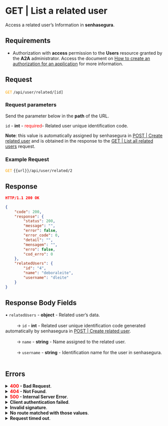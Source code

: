 # GET | List a related user

Access a related user’s Information in **senhasegura**.

## Requirements
* Authorization with **access** permission to the **Users** resource granted by the **A2A** administrator.
Access the document on [How to create an authorization for an application](/v3-33/docs/a2a-how-to-create-an-authorization-for-an-application) for more information.

## Request

<code><span style="color:orange">GET</span></code> `/api/user/related/[id]`

### Request parameters
Send the parameter below in the **path** of the URL.
<summary><code>id</code> - <b>int</b> - <span style="color:red">required</span>- Related user unique identification code. </summary>

<b>Note</b>: this value is automatically assigned by senhasegura in [POST | Create related user](/v3-33/docs/pt/api-post-create-related-user) and is obtained in the response to the [GET | List all related users](/v3-33/docs/pt/api-get-list-all-related-users) request.

### Example Request
<code><span style="color:orange">GET</span></code> `{{url}}/api/user/related/2`

## Response

```json
HTTP/1.1 200 OK
```
```json
{
    "code": 200,
    "response": {
        "status": 200,
        "message": "",
        "error": false,
        "error_code": 0,
        "detail": "",
        "mensagem": "",
        "erro": false,
        "cod_erro": 0
    },
    "relatedUsers": {
        "id": "4",
        "name": "deboraleite",
        "username": "dleite"
    }
}
```

## Response Body Fields

<summary>&#8226; <code>relatedUsers</code> - <b>object</b> - Related user’s data.</summary>
<br>
<summary>&nbsp;&emsp;&emsp;&nbsp;→ <code>id</code> - <b>int</b> - Related user unique identification code generated automatically by senhasegura in <a href="/v3-33/docs/pt/api-post-create-related-user">POST | Create related user</a>.</summary>
<br>
<summary>&nbsp;&emsp;&emsp;&nbsp;→ <code>name</code> - <b>string</b> - Name assigned to the related user.</summary>
<br>
<summary>&nbsp;&emsp;&emsp;&nbsp;→ <code>username</code> - <b>string</b> - Identification name for the user in senhasegura.</summary>
<br>

## Errors

<details>
<summary><b><span style="color:red">400</span> - Bad Request</b>.</summary>

***
<b>Message: "1005: User does not exist"</b><br>

<p><b>Possible cause</b>: the id provided hasn’t returned a user registered in senhasegura.<br>
<b>Solution</b>: provide a valid id and resend the request.</p>

***

</details>

<details>
<summary><b><span style="color:red">404</span> - Not Found</b>.</summary>

***
<b>Message: "Resource sub not found"</b><br>

<p><b>Possible cause</b>: the URL or requested resource isn’t correct.<br>
<b>Solution</b>: check the URL and make sure all the parameters are correct.</p>

***

</details>

<details>
<summary><b><span style="color:red">500</span> - Internal Server Error</b>.</summary>

***
    
<b>Message: "Unexpected error."</b><br>
<p><b>Possible cause</b>: the error is in the senhasegura server.<br>
<b>Solution</b>: contact the support team for more information.</p>
    
***
<b>Message: "You are not authorized to access this resource."</b><br>
<p><b>Possible cause</b>: you don’t have the authorization to access this resource.<br>
<b>Solution</b>: ask the administrator to check your permission to access the <b>Users</b> resources in <b>A2A</b>.</p>

***

</details>

<details>
<summary><b>Client authentication failed</b>.</summary>

***
   
<b>Message: "Client authentication failed."</b><br>
<p><b>Possible cause</b>: failure in your application authentication with the senhasegura server.<br>
<b>Solution</b>: check the authentication parameters such as <code>Access Token URL</code>, <code>Client ID</code> and <code>Client secret</code> and request a new access token.</p>

***

</details>

<details>
<summary><b>Invalid signature</b>.</summary>

*** 
    
<b>Message: "Invalid signature"</b><br>
<p><b>Possible cause</b>: failure in recognizing the URL of the client application.<br>
<b>Solution</b>: check the URL of the client application and resend the request.</p>

***

</details>

<details>
<summary><b>No route matched with those values</b>.</summary>

***   
    
<b>Message: "No route matched with those values."</b><br>
<p><b>Possible cause</b>: the authorization header is missing in the API request.<br>
<b>Solution</b>: request a new access token.</p>

***

</details>

<details>
<summary><b>Request timed out</b>.</summary>

***
    
<b>Message: "Request timed out."</b><br>
<p><b>Possible cause</b>: the request time has expired.<br>
<b>Solution</b>: check the connectivity between the source of the request and the senhasegura server.</p>

</details>